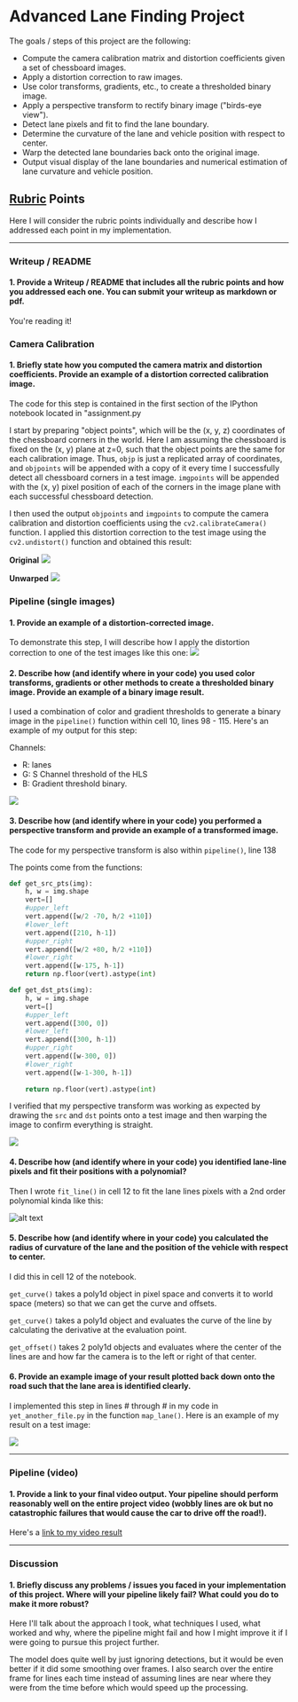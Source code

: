 
# Advanced Lane Finding Project

The goals / steps of this project are the following:

* Compute the camera calibration matrix and distortion coefficients given a set of chessboard images.
* Apply a distortion correction to raw images.
* Use color transforms, gradients, etc., to create a thresholded binary image.
* Apply a perspective transform to rectify binary image ("birds-eye view").
* Detect lane pixels and fit to find the lane boundary.
* Determine the curvature of the lane and vehicle position with respect to center.
* Warp the detected lane boundaries back onto the original image.
* Output visual display of the lane boundaries and numerical estimation of lane curvature and vehicle position.

[//]: # (Image References)

[image1]: ./examples/undistort_output.png "Undistorted"
[image2]: ./test_images/test1.jpg "Road Transformed"
[image3]: ./examples/binary_combo_example.jpg "Binary Example"
[image4]: ./examples/warped_straight_lines.jpg "Warp Example"
[image5]: ./examples/color_fit_lines.jpg "Fit Visual"
[image6]: ./examples/example_output.jpg "Output"
[video1]: ./project_video.mp4 "Video"

## [Rubric](https://review.udacity.com/#!/rubrics/571/view) Points

Here I will consider the rubric points individually and describe how I addressed each point in my implementation.  

---

### Writeup / README

#### 1. Provide a Writeup / README that includes all the rubric points and how you addressed each one.  You can submit your writeup as markdown or pdf. 

You're reading it!

### Camera Calibration

#### 1. Briefly state how you computed the camera matrix and distortion coefficients. Provide an example of a distortion corrected calibration image.

The code for this step is contained in the first section of the IPython notebook located in "assignment.py

I start by preparing "object points", which will be the (x, y, z) coordinates of the chessboard corners in the world. Here I am assuming the chessboard is fixed on the (x, y) plane at z=0, such that the object points are the same for each calibration image.  Thus, `objp` is just a replicated array of coordinates, and `objpoints` will be appended with a copy of it every time I successfully detect all chessboard corners in a test image.  `imgpoints` will be appended with the (x, y) pixel position of each of the corners in the image plane with each successful chessboard detection.  

I then used the output `objpoints` and `imgpoints` to compute the camera calibration and distortion coefficients using the `cv2.calibrateCamera()` function.  I applied this distortion correction to the test image using the `cv2.undistort()` function and obtained this result: 

**Original**
<img src="./output_images/warped_chessboard.png">

**Unwarped**
<img src="./output_images/unwarped_chessboard.png">


### Pipeline (single images)

#### 1. Provide an example of a distortion-corrected image.

To demonstrate this step, I will describe how I apply the distortion correction to one of the test images like this one:
<img src="./output_images/unwarped_road.png">

#### 2. Describe how (and identify where in your code) you used color transforms, gradients or other methods to create a thresholded binary image.  Provide an example of a binary image result.

I used a combination of color and gradient thresholds to generate a binary image in the `pipeline()` function within cell 10, lines 98 - 115.  Here's an example of my output for this step:

Channels:
* R: lanes
* G: S Channel threshold of the HLS
* B: Gradient threshold binary.

<img src="./output_images/thresholds.png">

#### 3. Describe how (and identify where in your code) you performed a perspective transform and provide an example of a transformed image.

The code for my perspective transform is also within `pipeline()`, line 138

The points come from the functions:

```python
def get_src_pts(img):
    h, w = img.shape
    vert=[]
    #upper_left
    vert.append([w/2 -70, h/2 +110])
    #lower_left
    vert.append([210, h-1])
    #upper_right
    vert.append([w/2 +80, h/2 +110])
    #lower_right
    vert.append([w-175, h-1])
    return np.floor(vert).astype(int)

def get_dst_pts(img):
    h, w = img.shape
    vert=[]
    #upper_left
    vert.append([300, 0])
    #lower_left
    vert.append([300, h-1])
    #upper_right
    vert.append([w-300, 0])
    #lower_right
    vert.append([w-1-300, h-1])
    
    return np.floor(vert).astype(int)
```

I verified that my perspective transform was working as expected by drawing the `src` and `dst` points onto a test image and then warping the image to confirm everything is straight.

<img src="./output_images/thresh_transformed.png">

#### 4. Describe how (and identify where in your code) you identified lane-line pixels and fit their positions with a polynomial?

Then I wrote `fit_line()` in cell 12 to fit the lane lines pixels with a 2nd order polynomial kinda like this:

![alt text][image5]

#### 5. Describe how (and identify where in your code) you calculated the radius of curvature of the lane and the position of the vehicle with respect to center.

I did this in cell 12 of the notebook.

`get_curve()` takes a poly1d object in pixel space and converts it to world space (meters) so that we can get the curve and offsets.

`get_curve()` takes a poly1d object and evaluates the curve of the line by calculating the derivative at the evaluation point.

`get_offset()` takes 2 poly1d objects and evaluates where the center of the lines are and how far the camera is to the left or right of that center.

#### 6. Provide an example image of your result plotted back down onto the road such that the lane area is identified clearly.

I implemented this step in lines # through # in my code in `yet_another_file.py` in the function `map_lane()`.  Here is an example of my result on a test image:

<img src="./output_images/final.png">

---

### Pipeline (video)

#### 1. Provide a link to your final video output.  Your pipeline should perform reasonably well on the entire project video (wobbly lines are ok but no catastrophic failures that would cause the car to drive off the road!).

Here's a [link to my video result](https://vimeo.com/226602074)

---

### Discussion

#### 1. Briefly discuss any problems / issues you faced in your implementation of this project.  Where will your pipeline likely fail?  What could you do to make it more robust?

Here I'll talk about the approach I took, what techniques I used, what worked and why, where the pipeline might fail and how I might improve it if I were going to pursue this project further.  

The model does quite well by just ignoring detections, but it would be even better if it did some smoothing over frames. I also search over the entire frame for lines each time instead of assuming lines are near where they were from the time before which would speed up the processing.
